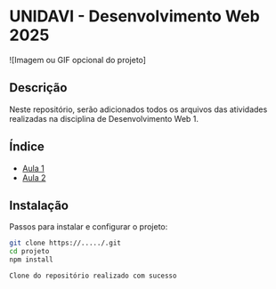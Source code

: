 # UNIDAVI - Desenvolvimento Web 2025

![Imagem ou GIF opcional do projeto]

## Descrição
Neste repositório, serão adicionados todos os arquivos das atividades realizadas na disciplina de Desenvolvimento Web 1.

## Índice

- [Aula 1](#aula1)
- [Aula 2](#aula2)

## Instalação
Passos para instalar e configurar o projeto:

```Bash
git clone https://...../.git
cd projeto
npm install

Clone do repositório realizado com sucesso
